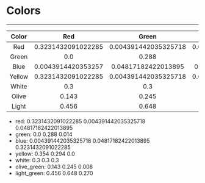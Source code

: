 # Colors

---

| Color  | Red | Green | Blue | Hex |
|:------:|:------------------:|:--------------------:|:-------------------:|:--------:|
| Red    | 0.3231432091022285 | 0.004391442035325718 | 0.04817182422013895 | 0x |
| Green  | 0.0                | 0.288                | 0.014               | 0x |
| Blue   | 0.0043914420353257 | 0.04817182422013895  | 0.3231432091022285  | 0x |
| Yellow | 0.3231432091022285 | 0.004391442035325718 | 0.04817182422013895 | 0x |
| White  | 0.3                | 0.3                  | 0.3                 | 0x |
| Olive  | 0.143              | 0.245                | 0.008               | 0x |
| Light  | 0.456              | 0.648                | 0.270               | 0x |


- red: 0.3231432091022285 0.004391442035325718 0.04817182422013895 
- green: 0.0 0.288 0.014
- blue: 0.004391442035325718 0.04817182422013895 0.3231432091022285
- yellow: 0.354 0.294 0.0
- white: 0.3 0.3 0.3
- olive_green: 0.143 0.245 0.008
- light_green: 0.456 0.648 0.270
